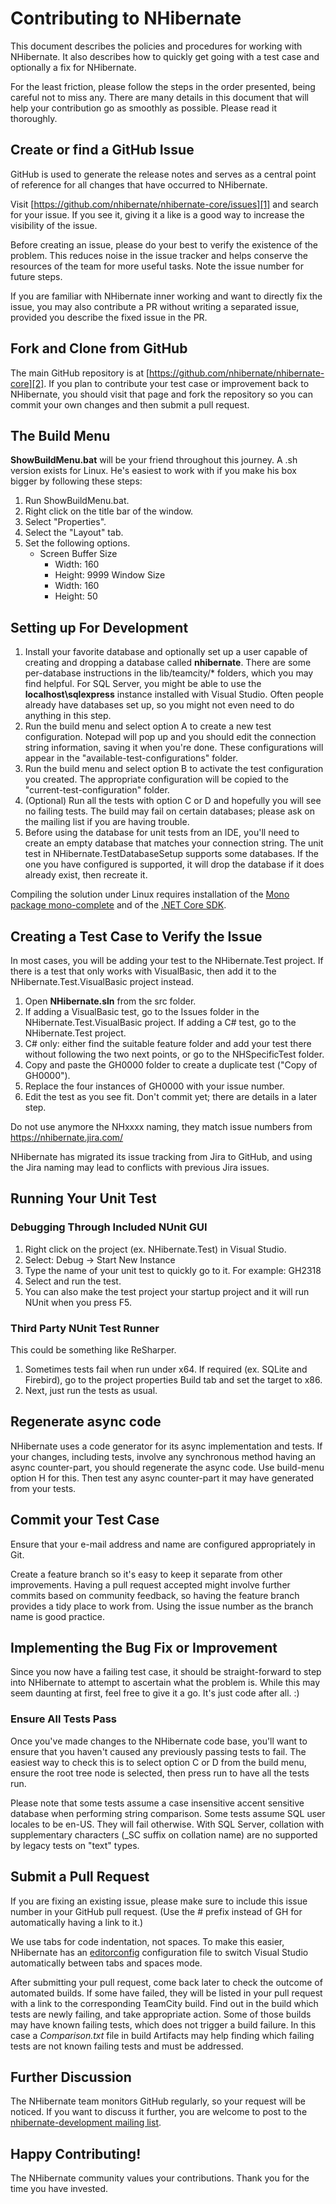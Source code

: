# Contributing to NHibernate

This document describes the policies and procedures for working with NHibernate. It also describes how to quickly get going with a test case and optionally a fix for NHibernate. 

For the least friction, please follow the steps in the order presented, being careful not to miss any. There are many details in this document that will help your contribution go as smoothly as possible. Please read it thoroughly. 

## Create or find a GitHub Issue

GitHub is used to generate the release notes and serves as a central point of reference for all changes that have occurred to NHibernate. 

Visit [https://github.com/nhibernate/nhibernate-core/issues][1] and search for your issue. If you see it, giving it a like is a good way to increase the visibility of the issue. 

Before creating an issue, please do your best to verify the existence of the problem. This reduces noise in the issue tracker and helps conserve the resources of the team for more useful tasks. Note the issue number for future steps.

If you are familiar with NHibernate inner working and want to directly fix the issue, you may also contribute a PR without writing a separated issue, provided you describe the fixed issue in the PR.

## Fork and Clone from GitHub

The main GitHub repository is at [https://github.com/nhibernate/nhibernate-core][2]. If you plan to contribute your test case or improvement back to NHibernate, you should visit that page and fork the repository so you can commit your own changes and then submit a pull request. 

## The Build Menu

**ShowBuildMenu.bat** will be your friend throughout this journey. A .sh version exists for Linux. He's easiest to work with if you make his box bigger by following these steps: 

1.  Run ShowBuildMenu.bat.
2.  Right click on the title bar of the window.
3.  Select "Properties".
4.  Select the "Layout" tab.
5.  Set the following options. 
    *   Screen Buffer Size 
        *   Width: 160
        *   Height: 9999 Window Size 
        *   Width: 160
        *   Height: 50

## Setting up For Development

1.  Install your favorite database and optionally set up a user capable of creating and dropping a database called **nhibernate**. There are some per-database instructions in the lib/teamcity/* folders, which you may find helpful. For SQL Server, you might be able to use the **localhost\sqlexpress** instance installed with Visual Studio. Often people already have databases set up, so you might not even need to do anything in this step.
2.  Run the build menu and select option A to create a new test configuration. Notepad will pop up and you should edit the connection string information, saving it when you're done. These configurations will appear in the "available-test-configurations" folder.
3.  Run the build menu and select option B to activate the test configuration you created. The appropriate configuration will be copied to the "current-test-configuration" folder.
4.  (Optional) Run all the tests with option C or D and hopefully you will see no failing tests. The build may fail on certain databases; please ask on the mailing list if you are having trouble.
5.  Before using the database for unit tests from an IDE, you'll need to create an empty database that matches your connection string. The unit test in NHibernate.TestDatabaseSetup supports some databases. If the one you have configured is supported, it will drop the database if it does already exist, then recreate it.

Compiling the solution under Linux requires installation of the [Mono package mono-complete](https://www.mono-project.com/download/stable) and of the [.NET Core SDK](https://www.microsoft.com/net/download).

## Creating a Test Case to Verify the Issue

In most cases, you will be adding your test to the NHibernate.Test project. If there is a test that only works with VisualBasic, then add it to the NHibernate.Test.VisualBasic project instead. 

1.  Open **NHibernate.sln** from the src folder.
2.  If adding a VisualBasic test, go to the Issues folder in the NHibernate.Test.VisualBasic project. If adding a C# test, go to the NHibernate.Test project.
3.  C# only: either find the suitable feature folder and add your test there without following the two next points, or go to the NHSpecificTest folder.
4.  Copy and paste the GH0000 folder to create a duplicate test ("Copy of GH0000").
5.  Replace the four instances of GH0000 with your issue number.
6.  Edit the test as you see fit. Don't commit yet; there are details in a later step.

Do not use anymore the NHxxxx naming, they match issue numbers from https://nhibernate.jira.com/

NHibernate has migrated its issue tracking from Jira to GitHub, and using the Jira naming may lead to conflicts with previous Jira issues.

## Running Your Unit Test

### Debugging Through Included NUnit GUI

1.  Right click on the project (ex. NHibernate.Test) in Visual Studio.
2.  Select: Debug -> Start New Instance
3.  Type the name of your unit test to quickly go to it. For example: GH2318
4.  Select and run the test.
5.  You can also make the test project your startup project and it will run NUnit when you press F5.

### Third Party NUnit Test Runner

This could be something like ReSharper.

1.  Sometimes tests fail when run under x64. If required (ex. SQLite and Firebird), go to the project properties Build tab and set the target to x86.
2.  Next, just run the tests as usual.

## Regenerate async code

NHibernate uses a code generator for its async implementation and tests. If your changes, including tests, involve any synchronous method having an async
counter-part, you should regenerate the async code. Use build-menu option H for this. Then test any async counter-part it may have generated from your tests.

## Commit your Test Case

Ensure that your e-mail address and name are configured appropriately in Git. 

Create a feature branch so it's easy to keep it separate from other improvements. Having a pull request accepted might involve further commits based on community feedback, so having the feature branch provides a tidy place to work from. Using the issue number as the branch name is good practice.

## Implementing the Bug Fix or Improvement

Since you now have a failing test case, it should be straight-forward to step into NHibernate to attempt to ascertain what the problem is. While this may seem daunting at first, feel free to give it a go. It's just code after all. :) 

### Ensure All Tests Pass

Once you've made changes to the NHibernate code base, you'll want to ensure that you haven't caused any previously passing tests to fail. The easiest way to check this is to select option C or D from the build menu, ensure the root tree node is selected, then press run to have all the tests run. 

Please note that some tests assume a case insensitive accent sensitive database when performing string comparison. Some tests assume SQL user locales to be en-US. They will fail otherwise. With SQL Server, collation with supplementary characters (\_SC suffix on collation name) are no supported by legacy tests on "text" types.

## Submit a Pull Request

If you are fixing an existing issue, please make sure to include this issue number in your GitHub pull request. (Use the # prefix instead of GH for automatically having a link to it.)

We use tabs for code indentation, not spaces. To make this easier, NHibernate has an [editorconfig][3] configuration file to switch Visual Studio automatically between tabs and spaces mode.

After submitting your pull request, come back later to check the outcome of automated builds. If some have failed, they will be listed in your pull request with a link to the corresponding TeamCity build. Find out in the build which tests are newly failing, and take appropriate action. Some of those builds may have known failing tests, which does not trigger a build failure. In this case a *Comparison.txt* file in build Artifacts may help finding which failing tests are not known failing tests and must be addressed.

## Further Discussion

The NHibernate team monitors GitHub regularly, so your request will be noticed. If you want to discuss it further, you are welcome to post to the [nhibernate-development mailing list][4]. 

## Happy Contributing!

The NHibernate community values your contributions. Thank you for the time you have invested.

 [1]: https://github.com/nhibernate/nhibernate-core/issues/
 [2]: https://github.com/nhibernate/nhibernate-core/
 [3]: http://www.editorconfig.org/
 [4]: http://groups.google.com/group/nhibernate-development
